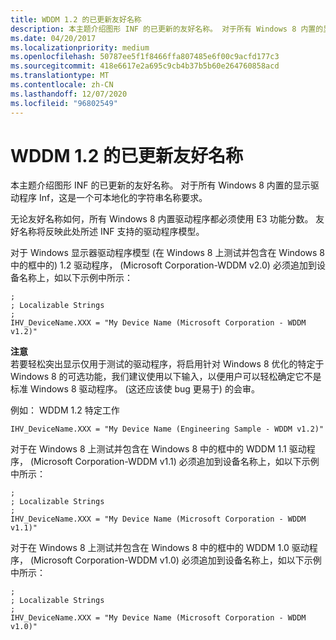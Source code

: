 ```yaml
---
title: WDDM 1.2 的已更新友好名称
description: 本主题介绍图形 INF 的已更新的友好名称。 对于所有 Windows 8 内置的显示驱动程序 Inf，这是一个可本地化的字符串名称要求。
ms.date: 04/20/2017
ms.localizationpriority: medium
ms.openlocfilehash: 50787ee5f1f8466ffa807485e6f00c9acfd177c3
ms.sourcegitcommit: 418e6617e2a695c9cb4b37b5b60e264760858acd
ms.translationtype: MT
ms.contentlocale: zh-CN
ms.lasthandoff: 12/07/2020
ms.locfileid: "96802549"
---
```

# <a name="updated-friendly-name-for-wddm-12"></a>WDDM 1.2 的已更新友好名称


本主题介绍图形 INF 的已更新的友好名称。 对于所有 Windows 8 内置的显示驱动程序 Inf，这是一个可本地化的字符串名称要求。

无论友好名称如何，所有 Windows 8 内置驱动程序都必须使用 E3 功能分数。 友好名称将反映此处所述 INF 支持的驱动程序模型。

对于 Windows 显示器驱动程序模型 (在 Windows 8 上测试并包含在 Windows 8 中的框中的) 1.2 驱动程序， (Microsoft Corporation-WDDM v2.0) 必须追加到设备名称上，如以下示例中所示：

``` syntax
;
; Localizable Strings
;
IHV_DeviceName.XXX = "My Device Name (Microsoft Corporation - WDDM v1.2)"
```

**注意**  
若要轻松突出显示仅用于测试的驱动程序，将启用针对 Windows 8 优化的特定于 Windows 8 的可选功能，我们建议使用以下输入，以便用户可以轻松确定它不是标准 Windows 8 驱动程序。  (这还应该使 bug 更易于) 的会审。

 

例如： WDDM 1.2 特定工作

``` syntax
IHV_DeviceName.XXX = "My Device Name (Engineering Sample - WDDM v1.2)"
```

对于在 Windows 8 上测试并包含在 Windows 8 中的框中的 WDDM 1.1 驱动程序， (Microsoft Corporation-WDDM v1.1) 必须追加到设备名称上，如以下示例中所示：

``` syntax
;
; Localizable Strings
;
IHV_DeviceName.XXX = "My Device Name (Microsoft Corporation - WDDM v1.1)"
```

对于在 Windows 8 上测试并包含在 Windows 8 中的框中的 WDDM 1.0 驱动程序， (Microsoft Corporation-WDDM v1.0) 必须追加到设备名称上，如以下示例中所示：

``` syntax
;
; Localizable Strings
;
IHV_DeviceName.XXX = "My Device Name (Microsoft Corporation - WDDM v1.0)"
```

 

 





